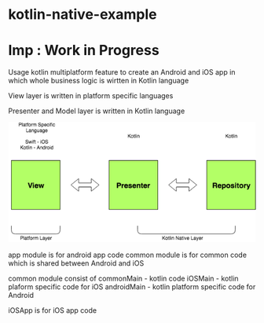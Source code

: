 # kotlin-native-example 
# Imp : Work in Progress

Usage kotlin multiplatform feature to create an Android and iOS app in which whole business logic is wirtten in Kotlin language

View layer is written in platform specific languages

Presenter and Model layer is written in Kotlin language



<img src="https://raw.githubusercontent.com/sangeetsuresh/sangeet.github.io/master/kotlinnative.png">

app module is for android app code
common module is for common code which is shared between Android and iOS

   common module consist of 
        commonMain  - kotlin code 
        iOSMain - kotlin plaform specific code for iOS
        androidMain - kotlin platform specific code for Android
        
iOSApp is for iOS app code
